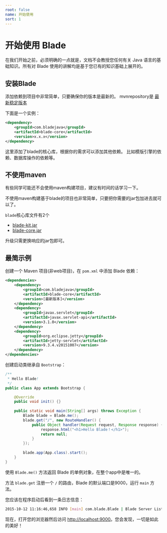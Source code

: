 ```yaml
---
root: false
name: 开始使用
sort: 1
---
```


# 开始使用 Blade

在我们开始之前，必须明确的一点就是，文档不会教授您任何有关 Java 语言的基础知识。所有对 Blade 使用的讲解均是基于您已有的知识基础上展开的。

## 安装Blade

添加依赖到项目中非常简单，只要确保你的版本是最新的。
mvnrepository是 [最新稳定版本](https://github.com/biezhi/blade/blob/master/LAST_VERSION.md) 

下面是一个实例：

```xml
<dependency>
    <groupId>com.bladejava</groupId>
    <artifactId>blade-core</artifactId>
    <version>x.x.x</version>
</dependency>
```

这里添加了blade的核心库，根据你的需求可以添加其他依赖。
比如模版引擎的依赖、数据库操作的依赖等。

## 不使用maven
有些同学可能还不会使用maven构建项目，建议有时间的话学习一下。

不使用maven构建基于blade的项目也非常简单，只要把你需要的jar包加进去就可以了。

`blade`核心库文件有2个 

+ [blade-kit.jar](http://mvnrepository.com/artifact/com.bladejava/blade-kit)
+ [blade-core.jar](http://mvnrepository.com/artifact/com.bladejava/blade-core) 

升级只需更换响应的jar包即可。

## 最简示例

创建一个 Maven 项目(非web项目)，在 `pom.xml` 中添加 Blade 依赖：

```xml
<dependencies>
	<dependency>
		<groupId>com.bladejava</groupId>
		<artifactId>blade-core</artifactId>
		<version>[最新版本]</version>
	</dependency>
	<dependency>
		<groupId>javax.servlet</groupId>
		<artifactId>javax.servlet-api</artifactId>
		<version>3.1.0</version>
	</dependency>
	<dependency>
		<groupId>org.eclipse.jetty</groupId>
		<artifactId>jetty-servlet</artifactId>
		<version>9.3.4.v20151007</version>
	</dependency>
</dependencies>
```

创建启动类继承自 `Bootstrap`：

```java
/**
 * Hello Blade!
 */
public class App extends Bootstrap {

	@Override
	public void init() {}
	
	public static void main(String[] args) throws Exception {
		Blade blade = Blade.me();
		blade.get("/", new RouteHandler() {
			public Object handler(Request request, Response response) {
				response.html("<h1>Hello Blade！</h1>");
				return null;
			}
		});
		
		blade.app(App.class).start();
	}
}
```

使用 `Blade.me()` 方法返回 Blade 的单例对象，在整个app中是唯一的。

方法 `blade.get` 注册一个 `/` 的路由，Blade 的默认端口是9000，运行 `main` 方法。

您应该在程序启动后看到一条日志信息：

```sh
2015-10-12 11:16:46,658 INFO [main] com.blade.Blade | Blade Server Listen on http://127.0.0.1:9000
```

现在，打开您的浏览器然后访问 [http://localhost:9000](http://localhost:9000)。您会发现，一切是如此的美好！
